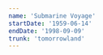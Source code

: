 ```yaml
---
name: 'Submarine Voyage'
startDate: '1959-06-14'
endDate: '1998-09-09'
trunk: 'tomorrowland'
---
```

